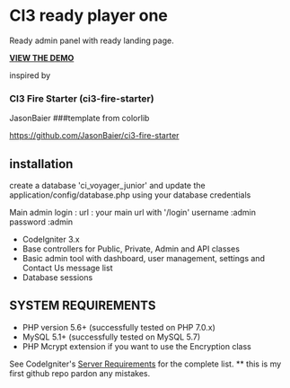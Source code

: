 # CI3 ready player one 
Ready admin panel with ready landing page.

**[VIEW THE DEMO](http://ci3-fire-starter.jasonbaier.com)**


inspired by 
### CI3 Fire Starter (ci3-fire-starter)
JasonBaier
###template from colorlib

https://github.com/JasonBaier/ci3-fire-starter

## installation

create a database 'ci_voyager_junior' and update the application/config/database.php using your database credentials

Main admin login :
url : your main url with '/login'
username :admin
password :admin

* CodeIgniter 3.x
* Base controllers for Public, Private, Admin and API classes
* Basic admin tool with dashboard, user management, settings and Contact Us message list
* Database sessions

<a name="system-requirements"></a>
## SYSTEM REQUIREMENTS

* PHP version 5.6+ (successfully tested on PHP 7.0.x)
* MySQL 5.1+ (successfully tested on MySQL 5.7)
* PHP Mcrypt extension if you want to use the Encryption class

See CodeIgniter's [Server Requirements](https://codeigniter.com/user_guide/general/requirements.html)
for the complete list.
** this is my first github repo pardon any mistakes.
